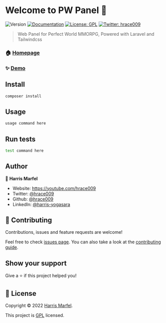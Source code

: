 # Welcome to PW Panel 👋

![Version](https://img.shields.io/badge/version-1.0-blue.svg?cacheSeconds=2592000)
[![Documentation](https://img.shields.io/badge/documentation-yes-brightgreen.svg)](https://doc)
[![License: GPL](https://img.shields.io/badge/License-GPL-yellow.svg)](https://license)
[![Twitter: hrace009](https://img.shields.io/twitter/follow/hrace009.svg?style=social)](https://twitter.com/hrace009)

> Web Panel for Perfect World MMORPG, Powered with Laravel and Tailwindcss

### 🏠 [Homepage](https://home)

### ✨ [Demo](https://demo)

## Install

```sh
composer install
```

## Usage

```sh
usage command here
```

## Run tests

```sh
test command here
```

## Author

👤 **Harris Marfel**

* Website: https://youtube.com/hrace009
* Twitter: [@hrace009](https://twitter.com/hrace009)
* Github: [@hrace009](https://github.com/hrace009)
* LinkedIn: [@harris-yogasara](https://linkedin.com/in/harris-yogasara)

## 🤝 Contributing

Contributions, issues and feature requests are welcome!

Feel free to check [issues page](https://issue). You can also take a look at
the [contributing guide](https://contribution).

## Show your support

Give a ⭐️ if this project helped you!

## 📝 License

Copyright © 2022 [Harris Marfel](https://github.com/hrace009).

This project is [GPL](https://license) licensed.
